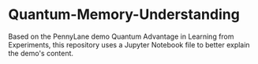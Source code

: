 # Quantum-Memory-Understanding
Based on the PennyLane demo Quantum Advantage in Learning from Experiments, this repository uses a Jupyter Notebook file to better explain the demo's content.
